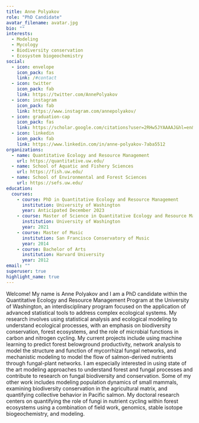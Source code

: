 ```yaml
---
title: Anne Polyakov
role: "PhD Candidate"
avatar_filename: avatar.jpg
bio: ""
interests:
  - Modeling
  - Mycology
  - Biodiversity conservation
  - Ecosystem biogeochemistry
social:
  - icon: envelope
    icon_pack: fas
    link: /#contact
  - icon: twitter
    icon_pack: fab
    link: https://twitter.com/AnnePolyakov
  - icon: instagram
    icon_pack: fab
    link: https://www.instagram.com/annepolyakov/
  - icon: graduation-cap
    icon_pack: fas
    link: https://scholar.google.com/citations?user=2RHw5JYAAAAJ&hl=en&oi=ao
  - icon: linkedin
    icon_pack: fab
    link: https://www.linkedin.com/in/anne-polyakov-7aba5512
organizations:
  - name: Quantitative Ecology and Resource Management
    url: https://quantitative.uw.edu/
  - name: School of Aquatic and Fishery Sciences
    url: https://fish.uw.edu/
  - name: School of Environmental and Forest Sciences
    url: https://sefs.uw.edu/
education:
  courses:
    - course: PhD in Quantitative Ecology and Resource Management
      institution: University of Washington
      year: Anticipated December 2023
    - course: Master of Science in Quantitative Ecology and Resource Management
      institution: University of Washington
      year: 2021
    - course: Master of Music
      institution: San Francisco Conservatory of Music
      year: 2014
    - course: Bachelor of Arts
      institution: Harvard University
      year: 2012
email: ""
superuser: true
highlight_name: true
---
```

Welcome! My name is Anne Polyakov and I am a PhD candidate within the Quantitative Ecology and Resource Management Program at the University of Washington, an interdisciplinary program focused on the application of advanced statistical tools to address complex ecological systems. My research involves using statistical analysis and ecological modeling to understand ecological processes, with an emphasis on biodiversity conservation, forest ecosystems, and the role of microbial functions in carbon and nitrogen cycling. My current projects include using machine learning to predict forest belowground productivity, network analysis to model the structure and function of mycorrhizal fungal networks, and mechanistic modeling to model the flow of salmon-derived nutrients through fungal-plant networks. I am especially interested in using state of the art modeling approaches to understand forest and fungal processes and contribute to research on fungal biodiversity and conservation. Some of my other work includes modeling population dynamics of small mammals, examining biodiversity conservation in the agricultural matrix, and quantifying collective behavior in Pacific salmon. My doctoral research centers on quantifying the role of fungi in nutrient cycling within forest ecosystems using a combination of field work, genomics, stable isotope biogeochemistry, and modeling. 
